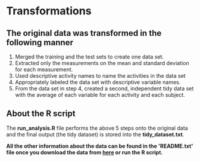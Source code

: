 # Transformations
## The original data was transformed in the following manner
1. Merged the training and the test sets to create one data set.
2. Extracted only the measurements on the mean and standard deviation for each measurement.
3. Used descriptive activity names to name the activities in the data set
4. Appropriately labeled the data set with descriptive variable names.
5. From the data set in step 4, created a second, independent tidy data set with the average of each variable for each activity and each subject.

## About the R script
The **run_analysis.R** file performs the above 5 steps onto the original data and the final output (the tidy dataset) is stored into the **tidy_dataset.txt**.


**All the other information about the data can be found in the 'README.txt' file once you download the data from [here](https://d396qusza40orc.cloudfront.net/getdata%2Fprojectfiles%2FUCI%20HAR%20Dataset.zip) or run the R script.**
